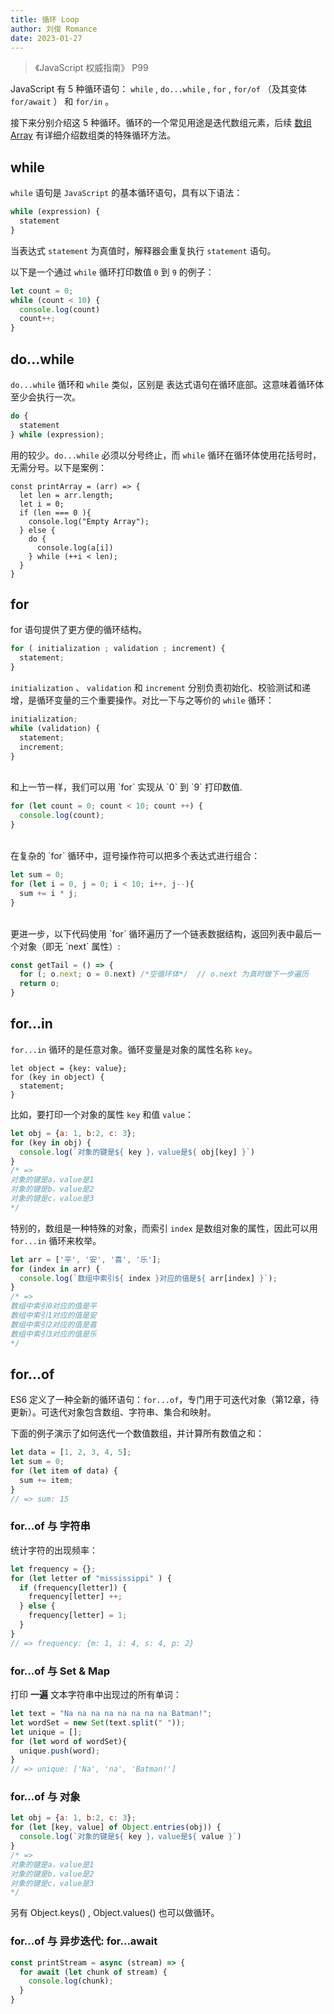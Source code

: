 ```yaml
---
title: 循环 Loop
author: 刘俊 Romance
date: 2023-01-27
---
```


> 《JavaScript 权威指南》  P99

JavaScript 有 5 种循环语句： `while` , `do...while` , `for` , `for/of` （及其变体 `for/await` ） 和 `for/in` 。

接下来分别介绍这 5 种循环。循环的一个常见用途是迭代数组元素，后续 [数组 Array](🛠️%20Dev%20开发/🛠️%20开发/js/Array.md) 有详细介绍数组类的特殊循环方法。

## while

`while` 语句是 `JavaScript` 的基本循环语句，具有以下语法：

```js
while (expression) {
  statement
}
```

当表达式 `statement` 为真值时，解释器会重复执行 `statement` 语句。

以下是一个通过 `while` 循环打印数值 `0` 到 `9` 的例子：

```js
let count = 0;
while (count < 10) {
  console.log(count)
  count++;
}
```

## do...while

`do...while` 循环和 `while` 类似，区别是 表达式语句在循环底部。这意味着循环体至少会执行一次。

```js
do {
  statement
} while (expression);
```

用的较少。`do...while` 必须以分号终止，而 `while` 循环在循环体使用花括号时，无需分号。以下是案例：

```js{7-9}
const printArray = (arr) => {
  let len = arr.length;
  let i = 0;
  if (len === 0 ){
    console.log("Empty Array");
  } else {
    do {
      console.log(a[i])
    } while (++i < len);
  }
}
```

## for

for 语句提供了更方便的循环结构。

```js
for ( initialization ; validation ; increment) {
  statement;
}
```

`initialization` 、 `validation` 和 `increment` 分别负责初始化、校验测试和递增，是循环变量的三个重要操作。对比一下与之等价的 `while` 循环：

```js
initialization;
while (validation) {
  statement;
  increment;
}
```

<br />
和上一节一样，我们可以用 `for` 实现从 `0` 到 `9` 打印数值.

```js
for (let count = 0; count < 10; count ++) {
  console.log(count);
}
```

<br />
在复杂的 `for` 循环中，逗号操作符可以把多个表达式进行组合：

```js
let sum = 0;
for (let i = 0, j = 0; i < 10; i++, j--){
  sum += i * j;
}
```

<br />
更进一步，以下代码使用 `for` 循环遍历了一个链表数据结构，返回列表中最后一个对象（即无 `next` 属性）:

```js
const getTail = () => {
  for (; o.next; o = 0.next) /*空循环体*/  // o.next 为真时做下一步遍历
  return o;
}
```

## for...in

`for...in` 循环的是任意对象。循环变量是对象的属性名称 `key`。

```js{2-4}
let object = {key: value};
for (key in object) {
  statement;
}
```

比如，要打印一个对象的属性 `key` 和值 `value`：

```js
let obj = {a: 1, b:2, c: 3};
for (key in obj) {
  console.log(`对象的键是${ key }，value是${ obj[key] }`)
}
/* =>
对象的键是a，value是1
对象的键是b，value是2
对象的键是c，value是3
*/
```

特别的，数组是一种特殊的对象，而索引 `index` 是数组对象的属性，因此可以用 `for...in` 循环来枚举。

```js
let arr = ['平', '安', '喜', '乐'];
for (index in arr) {
  console.log(`数组中索引${ index }对应的值是${ arr[index] }`);
}
/* =>
数组中索引0对应的值是平
数组中索引1对应的值是安
数组中索引2对应的值是喜
数组中索引3对应的值是乐
*/
```

## for...of

ES6 定义了一种全新的循环语句：`for...of`，专门用于可迭代对象（第12章，待更新）。可迭代对象包含数组、字符串、集合和映射。

下面的例子演示了如何迭代一个数值数组，并计算所有数值之和：

```js
let data = [1, 2, 3, 4, 5];
let sum = 0;
for (let item of data) {
  sum += item;
}
// => sum: 15
```

### for...of 与 字符串

统计字符的出现频率：

```js
let frequency = {};
for (let letter of "mississippi" ) {
  if (frequency[letter]) {
    frequency[letter] ++;
  } else {
    frequency[letter] = 1;
  }
}
// => frequency: {m: 1, i: 4, s: 4, p: 2}
```

### for...of 与 Set & Map

打印 **一遍** 文本字符串中出现过的所有单词：

```js
let text = "Na na na na na na na na Batman!";
let wordSet = new Set(text.split(" "));
let unique = [];
for (let word of wordSet){
  unique.push(word);
}
// => unique: ['Na', 'na', 'Batman!']
```

### for...of 与 对象

```js
let obj = {a: 1, b:2, c: 3};
for (let [key, value] of Object.entries(obj)) {
  console.log(`对象的键是${ key }，value是${ value }`)
}
/* =>
对象的键是a，value是1
对象的键是b，value是2
对象的键是c，value是3
*/
```

另有 Object.keys() , Object.values() 也可以做循环。

### for...of 与 异步迭代: for...await

```js
const printStream = async (stream) => {
  for await (let chunk of stream) {
    console.log(chunk);
  }
}
```
